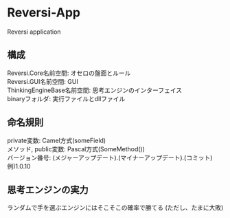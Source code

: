 # Reversi-App
Reversi application
## 構成
Reversi.Core名前空間: オセロの盤面とルール  
Reversi.GUI名前空間: GUI  
ThinkingEngineBase名前空間: 思考エンジンのインターフェイス  
binaryフォルダ: 実行ファイルとdllファイル
## 命名規則
private変数: Camel方式(someField)  
メソッド, public変数: Pascal方式(SomeMethod())  
バージョン番号: (メジャーアップデート).(マイナーアップデート).(コミット) 例)1.0.10
## 思考エンジンの実力
ランダムで手を選ぶエンジンにはそこそこの確率で勝てる
(ただし、たまに大敗)
